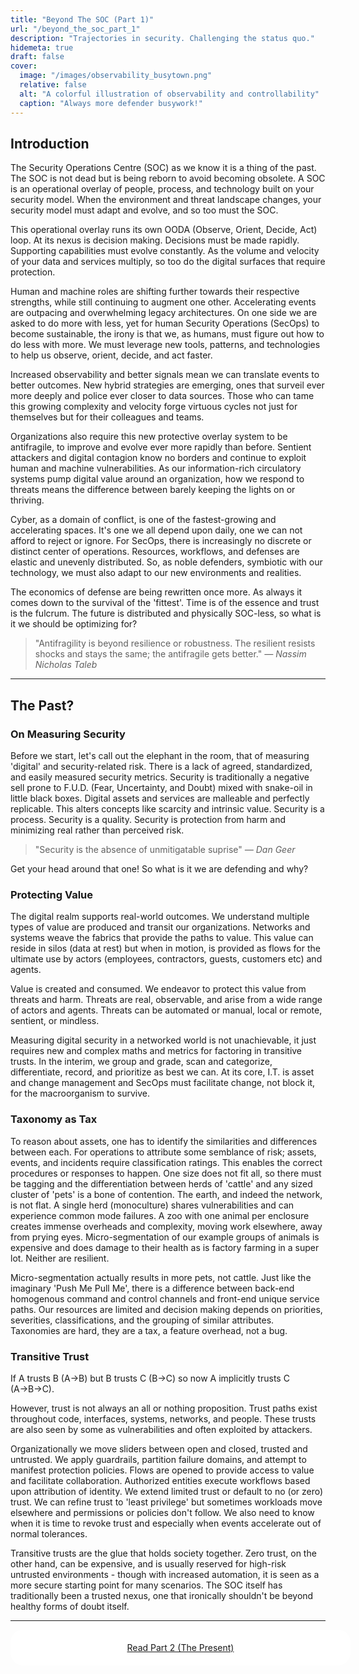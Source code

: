 ```yaml
---
title: "Beyond The SOC (Part 1)"
url: "/beyond_the_soc_part_1"
description: "Trajectories in security. Challenging the status quo."
hidemeta: true
draft: false
cover:
  image: "/images/observability_busytown.png"
  relative: false
  alt: "A colorful illustration of observability and controllability"
  caption: "Always more defender busywork!"
---
```

<style>
.post-description {
  font-size: 1.5em; color: var(--text, #666);
}
</style>

## Introduction

The Security Operations Centre (SOC) as we know it is a thing of the past. The SOC is not dead but is being reborn to avoid becoming obsolete. A SOC is an operational overlay of people, process, and technology built on your security model. When the environment and threat landscape changes, your security model must adapt and evolve, and so too must the SOC.

This operational overlay runs its own OODA (Observe, Orient, Decide, Act) loop. At its nexus is decision making. Decisions must be made rapidly. Supporting capabilities must evolve constantly. As the volume and velocity of your data and services multiply, so too do the digital surfaces that require protection.

Human and machine roles are shifting further towards their respective strengths, while still continuing to augment one other. Accelerating events are outpacing and overwhelming legacy architectures. On one side we are asked to do more with less, yet for human Security Operations (SecOps) to become sustainable, the irony is that we, as humans, must figure out how to do less with more. We must leverage new tools, patterns, and technologies to help us observe, orient, decide, and act faster.

Increased observability and better signals mean we can translate events to better outcomes. New hybrid strategies are emerging, ones that surveil ever more deeply and police ever closer to data sources. Those who can tame this growing complexity and velocity forge virtuous cycles not just for themselves but for their colleagues and teams.

Organizations also require this new protective overlay system to be antifragile, to improve and evolve ever more rapidly than before. Sentient attackers and digital contagion know no borders and continue to exploit human and machine vulnerabilities. As our information-rich circulatory systems pump digital value around an organization, how we respond to threats means the difference between barely keeping the lights on or thriving.

Cyber, as a domain of conflict, is one of the fastest-growing and accelerating spaces. It's one we all depend upon daily, one we can not afford to reject or ignore. For SecOps, there is increasingly no discrete or distinct center of operations. Resources, workflows, and defenses are elastic and unevenly distributed. So, as noble defenders, symbiotic with our technology, we must also adapt to our new environments and realities.

The economics of defense are being rewritten once more. As always it comes down to the survival of the 'fittest'. Time is of the essence and trust is the fulcrum. The future is distributed and physically SOC-less, so what is it we should be optimizing for?

> "Antifragility is beyond resilience or robustness. The resilient resists shocks and stays the same; the antifragile gets better."
> <em>— Nassim Nicholas Taleb</em>

---

## The Past?

### On Measuring Security

Before we start, let's call out the elephant in the room, that of measuring 'digital' and security-related risk. There is a lack of agreed, standardized, and easily measured security metrics. Security is traditionally a negative sell prone to F.U.D. (Fear, Uncertainty, and Doubt) mixed with snake-oil in little black boxes. Digital assets and services are malleable and perfectly replicable. This alters concepts like scarcity and intrinsic value. Security is a process. Security is a quality. Security is protection from harm and minimizing real rather than perceived risk. 

> "Security is the absence of unmitigatable suprise" 
> <em>— Dan Geer </em>

Get your head around that one! So what is it we are defending and why?

### Protecting Value

The digital realm supports real-world outcomes. We understand multiple types of value are produced and transit our organizations. Networks and systems weave the fabrics that provide the paths to value. This value can reside in silos (data at rest) but when in motion, is provided as flows for the ultimate use by actors (employees, contractors, guests, customers etc) and agents.

Value is created and consumed. We endeavor to protect this value from threats and harm. Threats are real, observable, and arise from a wide range of actors and agents. Threats can be automated or manual, local or remote, sentient, or mindless.

Measuring digital security in a networked world is not unachievable, it just requires new and complex maths and metrics for factoring in transitive trusts. In the interim, we group and grade, scan and categorize, differentiate, record, and prioritize as best we can. At its core, I.T. is asset and change management and SecOps must facilitate change, not block it, for the macroorganism to survive.

### Taxonomy as Tax

To reason about assets, one has to identify the similarities and differences between each. For operations to attribute some semblance of risk; assets, events, and incidents require classification ratings. This enables the correct procedures or responses to happen. One size does not fit all, so there must be tagging and the differentiation between herds of 'cattle' and any sized cluster of 'pets' is a bone of contention. The earth, and indeed the network, is not flat. A single herd (monoculture) shares vulnerabilities and can experience common mode failures. A zoo with one animal per enclosure creates immense overheads and complexity, moving work elsewhere, away from prying eyes. Micro-segmentation of our example groups of animals is expensive and does damage to their health as is factory farming in a super lot. Neither are resilient.

Micro-segmentation actually results in more pets, not cattle. Just like the imaginary 'Push Me Pull Me', there is a difference between back-end homogenous command and control channels and front-end unique service paths. Our resources are limited and decision making depends on priorities, severities, classifications, and the grouping of similar attributes. Taxonomies are hard, they are a tax, a feature overhead, not a bug.

### Transitive Trust

If A trusts B (A→B) but B trusts C (B→C) so now A implicitly trusts C (A→B→C). 

However, trust is not always an all or nothing proposition. Trust paths exist throughout code, interfaces, systems, networks, and people. These trusts are also seen by some as vulnerabilities and often exploited by attackers.

Organizationally we move sliders between open and closed, trusted and untrusted. We apply guardrails, partition failure domains, and attempt to manifest protection policies. Flows are opened to provide access to value and facilitate collaboration. Authorized entities execute workflows based upon attribution of identity. We extend limited trust or default to no (or zero) trust. We can refine trust to 'least privilege' but sometimes workloads move elsewhere and permissions or policies don't follow. We also need to know when it is time to revoke trust and especially when events accelerate out of normal tolerances.

Transitive trusts are the glue that holds society together. Zero trust, on the other hand, can be expensive, and is usually reserved for high-risk untrusted environments - though with increased automation, it is seen as a more secure starting point for many scenarios. The SOC itself has traditionally been a trusted nexus, one that ironically shouldn't be beyond healthy forms of doubt itself.


---

<div style="background-color: var(--card-bg, #fff); border-radius: 20px; padding: 20px; width: 100%;">
  <center>
    <a class="button" href="/beyond_the_soc_part_2" rel="noopener" title="Part 2">
      <span class="button-inner">Read Part 2 (The Present)</span>
    </a>
  </center>
</div>
